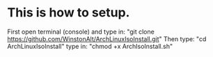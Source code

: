# This is how to setup.
First open terminal (console) and type in: "git clone https://github.com/WinstonAlt/ArchLinuxIsoInstall.git"
Then type: "cd ArchLinuxIsoInstall"
type in: "chmod +x ArchIsoInstall.sh"
